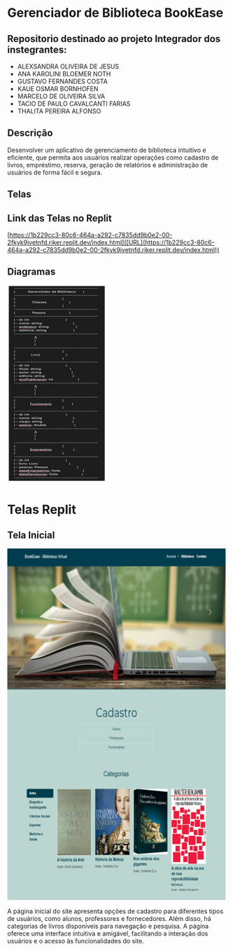 # Gerenciador de Biblioteca BookEase
## Repositorio destinado ao projeto Integrador dos instegrantes:

* ALEXSANDRA OLIVEIRA DE JESUS
* ANA KAROLINI BLOEMER NOTH
* GUSTAVO FERNANDES COSTA
* KAUE OSMAR BORNHOFEN
* MARCELO DE OLIVEIRA SILVA
* TACIO DE PAULO CAVALCANTI FARIAS
* THALITA PEREIRA ALFONSO 

## Descrição 

Desenvolver um aplicativo de gerenciamento de biblioteca intuitivo e eficiente, que permita aos usuários realizar operações como cadastro de livros, empréstimo, reserva, geração de relatórios e administração de usuários de forma fácil e segura.

## Telas
## Link das Telas no Replit

[https://1b229cc3-80c6-464a-a292-c7835dd9b0e2-00-2fkyk9jvetnfd.riker.replit.dev/index.html]([URL](https://1b229cc3-80c6-464a-a292-c7835dd9b0e2-00-2fkyk9jvetnfd.riker.replit.dev/index.html))
 
## Diagramas

![diagrama.PNG](/doc/diagrama.PNG)


# Telas Replit

## Tela Inicial 

![BookEase0.png](/doc/BookEase0.png)

A página inicial do site apresenta opções de cadastro para diferentes tipos de usuários, como alunos, professores e fornecedores. Além disso, há categorias de livros disponíveis para navegação e pesquisa. A página oferece uma interface intuitiva e amigável, facilitando a interação dos usuários e o acesso às funcionalidades do site.
